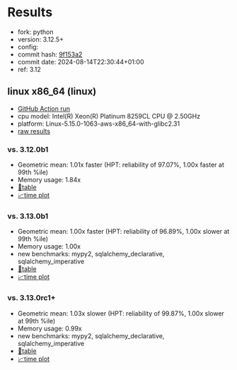 # Results

- fork: python
- version: 3.12.5+
- config: 
- commit hash: [9f153a2](https://github.com/python/cpython/commit/9f153a2)
- commit date: 2024-08-14T22:30:44+01:00
- ref: 3.12

## linux x86_64 (linux)

- [GitHub Action run](https://github.com/facebookexperimental/free-threading-benchmarking/actions/runs/10395533870)
- cpu model: Intel(R) Xeon(R) Platinum 8259CL CPU @ 2.50GHz
- platform: Linux-5.15.0-1063-aws-x86_64-with-glibc2.31
- [raw results](bm-20240814-linux-x86_64-python-3.12-3.12.5%2B-9f153a2.json)

### vs. 3.12.0b1

- Geometric mean: 1.01x faster (HPT: reliability of 97.07%, 1.00x faster at 99th %ile)
- Memory usage: 1.84x
- [📄table](bm-20240814-linux-x86_64-python-3.12-3.12.5%2B-9f153a2-vs-3.12.0b1.md)
- [📈time plot](bm-20240814-linux-x86_64-python-3.12-3.12.5%2B-9f153a2-vs-3.12.0b1.svg)

### vs. 3.13.0b1

- Geometric mean: 1.00x faster (HPT: reliability of 96.89%, 1.00x slower at 99th %ile)
- Memory usage: 1.00x
- new benchmarks: mypy2, sqlalchemy_declarative, sqlalchemy_imperative
- [📄table](bm-20240814-linux-x86_64-python-3.12-3.12.5%2B-9f153a2-vs-3.13.0b1.md)
- [📈time plot](bm-20240814-linux-x86_64-python-3.12-3.12.5%2B-9f153a2-vs-3.13.0b1.svg)

### vs. 3.13.0rc1+

- Geometric mean: 1.03x slower (HPT: reliability of 99.87%, 1.00x slower at 99th %ile)
- Memory usage: 0.99x
- new benchmarks: mypy2, sqlalchemy_declarative, sqlalchemy_imperative
- [📄table](bm-20240814-linux-x86_64-python-3.12-3.12.5%2B-9f153a2-vs-3.13.0rc1%2B.md)
- [📈time plot](bm-20240814-linux-x86_64-python-3.12-3.12.5%2B-9f153a2-vs-3.13.0rc1%2B.svg)

